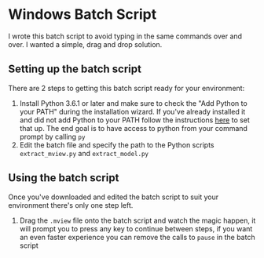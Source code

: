 # Windows Batch Script
I wrote this batch script to avoid typing in the same commands over and over. I wanted a simple, drag and drop solution.

## Setting up the batch script

There are 2 steps to getting this batch script ready for your environment:
 
1. Install Python 3.6.1 or later and make sure to check the "Add Python to your PATH" during the installation wizard. If you've already installed it and did not add Python to your PATH follow the instructions [here](https://superuser.com/questions/143119/how-to-add-python-to-the-windows-path) to set that up. The end goal is to have access to python from your command prompt by calling `py`
2. Edit the batch file and specify the path to the Python scripts `extract_mview.py` and `extract_model.py`

## Using the batch script
Once you've downloaded and edited the batch script to suit your environment there's only one step left.

1. Drag the `.mview` file onto the batch script and watch the magic happen, it will prompt you to press any key to continue between steps, if you want an even faster experience you can remove the calls to `pause` in the batch script
